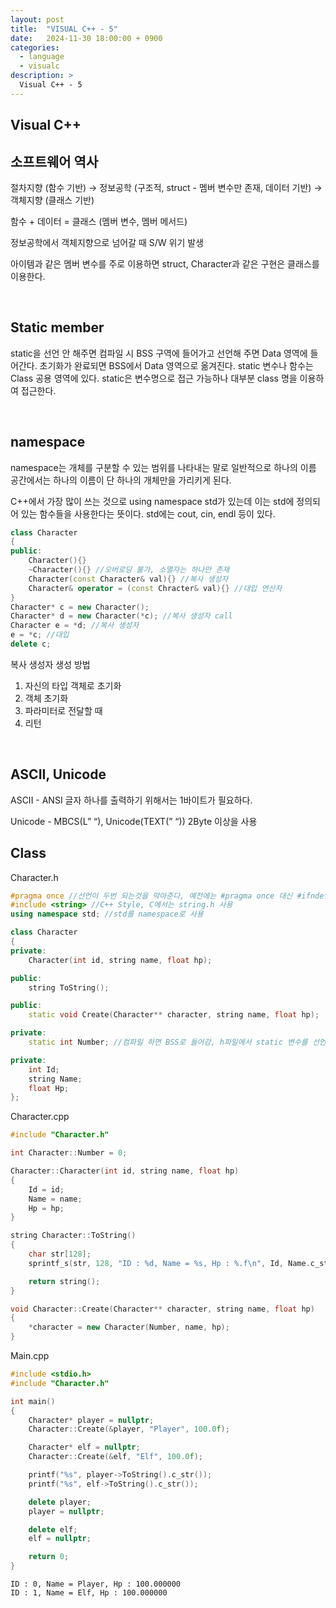 ```yaml
---
layout: post
title:  "VISUAL C++ - 5"
date:   2024-11-30 18:00:00 + 0900
categories:
  - language
  - visualc
description: >
  Visual C++ - 5
---
```

## Visual C++

## 소프트웨어 역사 

절차지향 (함수 기반) → 정보공학 (구조적,  struct - 멤버 변수만 존재, 데이터 기반) → 객체지향 (클래스 기반)

함수 + 데이터 = 클래스 (멤버 변수, 멤버 메서드)

정보공학에서 객체지향으로 넘어갈 때 S/W 위기 발생

아이템과 같은 멤버 변수를 주로 이용하면  struct, Character과 같은 구현은 클래스를 이용한다.

<br/>

## Static member

static을 선언 안 해주면 컴파일 시 BSS 구역에 들어가고 선언해 주면 Data 영역에 들어간다. 초기화가 완료되면 BSS에서 Data 영역으로 옮겨진다. static 변수나 함수는 Class 공용 영역에 있다. static은 변수명으로 접근 가능하나 대부분 class 명을 이용하여 접근한다.

<br/>

## namespace

namespace는 개체를 구분할 수 있는 범위를 나타내는 말로 일반적으로 하나의 이름 공간에서는 하나의 이름이 단 하나의 개체만을 가리키게 된다.

C++에서 가장 많이 쓰는 것으로 using namespace std가 있는데 이는 std에 정의되어 있는 함수들을 사용한다는 뜻이다. std에는 cout, cin, endl 등이 있다.

```cpp
class Character
{
public:
	Character(){}
	~Character(){} //오버로딩 불가, 소멸자는 하나만 존재
	Character(const Character& val){} //복사 생성자
	Character& operator = (const Chracter& val){} //대입 연산자
}
Character* c = new Character();
Character* d = new Character(*c); //복사 생성자 call
Character e = *d; //복사 생성자
e = *c; //대입
delete c;
```

복사 생성자 생성 방법

1. 자신의 타입 객체로 초기화
2. 객체 초기화
3. 파라미터로 전달할 때
4. 리턴

<br/>

## ASCII, Unicode

ASCII - ANSI
글자 하나를 출력하기 위해서는 1바이트가 필요하다.

Unicode - MBCS(L” “), Unicode(TEXT(” “))
2Byte 이상을 사용

## Class

Character.h
```cpp
#pragma once //선언이 두번 되는것을 막아준다, 예전에는 #pragma once 대신 #ifndef를 사용했다, pragma - 전처리기에서 솔루션으로 내리는 명령
#include <string> //C++ Style, C에서는 string.h 사용
using namespace std; //std를 namespace로 사용

class Character
{
private:
	Character(int id, string name, float hp);

public:
	string ToString();

public:
	static void Create(Character** character, string name, float hp);

private:
	static int Number; //컴파일 하면 BSS로 들어감, h파일에서 static 변수를 선언하면 여러번 선언 될 수 있어 에러 발생

private:
	int Id;
	string Name;
	float Hp;
};
```

Character.cpp
```cpp
#include "Character.h"

int Character::Number = 0;

Character::Character(int id, string name, float hp)
{
	Id = id;
	Name = name;
	Hp = hp;
}

string Character::ToString()
{
	char str[128];
	sprintf_s(str, 128, "ID : %d, Name = %s, Hp : %.f\n", Id, Name.c_str(), Hp); //_s 남는 공간 보호

	return string();
}

void Character::Create(Character** character, string name, float hp)
{
	*character = new Character(Number, name, hp);
}
```

Main.cpp
```cpp
#include <stdio.h>
#include "Character.h"

int main()
{
	Character* player = nullptr;
	Character::Create(&player, "Player", 100.0f);

	Character* elf = nullptr;
	Character::Create(&elf, "Elf", 100.0f);

	printf("%s", player->ToString().c_str());
	printf("%s", elf->ToString().c_str());

	delete player;
	player = nullptr;

	delete elf;
	elf = nullptr;

	return 0;
}
```

```
ID : 0, Name = Player, Hp : 100.000000
ID : 1, Name = Elf, Hp : 100.000000 
```